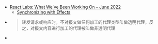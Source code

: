 - [React Labs: What We've Been Working On – June 2022](https://reactjs.org/blog/2022/06/15/react-labs-what-we-have-been-working-on-june-2022.html)
	- [Synchronizing with Effects](https://beta.reactjs.org/learn/synchronizing-with-effects)
- > 转发请求或响应时，不对报文做任何加工的代理类型叫做透明代理。反之，对报文内容进行加工的代理被叫做非透明代理
-